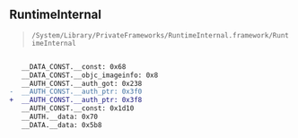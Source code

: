## RuntimeInternal

> `/System/Library/PrivateFrameworks/RuntimeInternal.framework/RuntimeInternal`

```diff

   __DATA_CONST.__const: 0x68
   __DATA_CONST.__objc_imageinfo: 0x8
   __AUTH_CONST.__auth_got: 0x238
-  __AUTH_CONST.__auth_ptr: 0x3f0
+  __AUTH_CONST.__auth_ptr: 0x3f8
   __AUTH_CONST.__const: 0x1d10
   __AUTH.__data: 0x70
   __DATA.__data: 0x5b8

```
